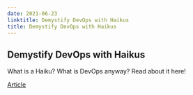 ```yaml
---
date: 2021-06-23
linktitle: Demystify DevOps with Haikus
title: Demystify DevOps with Haikus
---
```


## Demystify DevOps with Haikus

What is a Haiku?
What is DevOps anyway?
Read about it here!

[Article](https://rootofpi.medium.com/demystify-devops-with-haiku-231237bcad3e)

